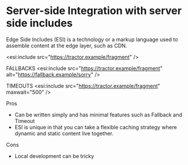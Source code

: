 # Server-side Integration with server side includes

Edge Side Includes (ESI) is a technology or a markup language used to assemble content at the edge layer, such as CDN.

<esi:include src="https://tractor.example/fragment" />

FALLBACKS
<esi:include
src="https://tractor.example/fragment"
alt="https://fallback.example/sorry" />

TIMEOUTS
<esi:include
src="https://tractor.example/fragment"
maxwait="500" />

Pros
- Can be written simply and has minimal features such as Fallback and Timeout
- ESI is unique in that you can take a flexible caching strategy where dynamic and static content live together.

Cons
- Local development can be tricky